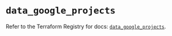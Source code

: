 # `data_google_projects`

Refer to the Terraform Registry for docs: [`data_google_projects`](https://registry.terraform.io/providers/hashicorp/google/6.26.0/docs/data-sources/projects).
